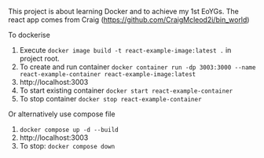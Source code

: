 This project is about learning Docker and to achieve my 1st EoYGs.
The react app comes from Craig (https://github.com/CraigMcleod2i/bin_world)

To dockerise

1. Execute `docker image build -t react-example-image:latest .` in project root.
2. To create and run container `docker container run -dp 3003:3000 --name react-example-container react-example-image:latest`
3. http://localhost:3003
4. To start existing container `docker start react-example-container`
5. To stop container `docker stop react-example-container`

Or alternatively use compose file

1. `docker compose up -d --build`
2. http://localhost:3003
3. To stop: `docker compose down`
